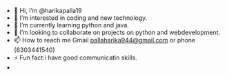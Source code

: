 - 👋 Hi, I’m @harikapalla19
- 👀 I’m interested in coding and new technology.
- 🌱 I’m currently learning python and java.
- 💞️ I’m looking to collaborate on projects on python and webdevelopment.
- 📫 How to reach me Gmail pallaharika944@gmail.com or phone (6303441540)
- ⚡ Fun fact:i have good communicatin skills.
- 
